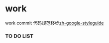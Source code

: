 # work
work commit
代码规范移步[zh-google-styleguide](https://github.com/zh-google-styleguide/zh-google-styleguide)

### TO DO LIST

